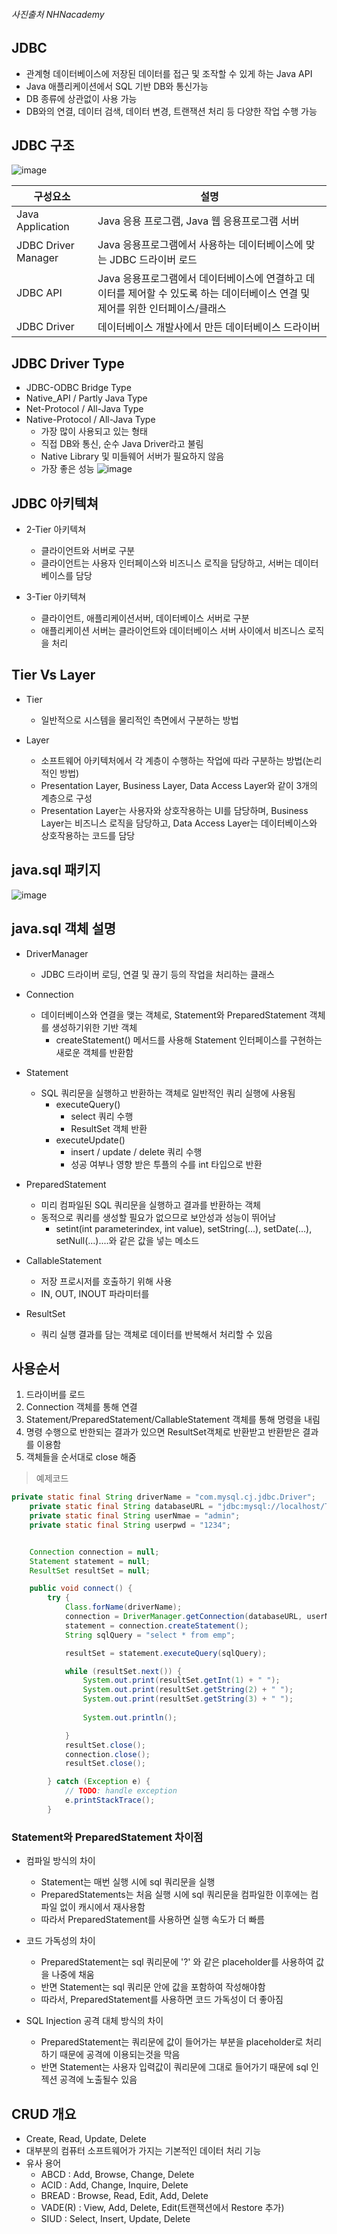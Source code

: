 ###### 사진출처 NHNacademy

## JDBC
+ 관계형 데이터베이스에 저장된 데이터를 접근 및 조작할 수 있게 하는 Java API
+ Java 애플리케이션에서 SQL 기반 DB와 통신가능
+ DB 종류에 상관없이 사용 가능
+ DB와의 연결, 데이터 검색, 데이터 변경, 트랜잭션 처리 등 다양한 작업 수행 가능

## JDBC 구조
![image](https://user-images.githubusercontent.com/94053008/235392787-790af12d-19ee-4a61-8304-5805c4e4372c.png)


| 구성요소 | 설명 |
| ---- | --- |
| Java Application | Java 응용 프로그램, Java 웹 응용프로그램 서버|
| JDBC Driver Manager | Java 응용프로그램에서 사용하는 데이터베이스에 맞는 JDBC 드라이버 로드 |
| JDBC API | Java 응용프로그램에서 데이터베이스에 연결하고 데이터를 제어할 수 있도록 하는 데이터베이스 연결 및 제어를 위한 인터페이스/클래스|
| JDBC Driver| 데이터베이스 개발사에서 만든 데이터베이스 드라이버|

## JDBC Driver Type
+ JDBC-ODBC Bridge Type
+ Native_API / Partly Java Type
+ Net-Protocol / All-Java Type
+ Native-Protocol / All-Java Type
  - 가장 많이 사용되고 있는 형태
  - 직접 DB와 통신, 순수 Java Driver라고 불림
  - Native Library 및 미들웨어 서버가 필요하지 않음
  - 가장 좋은 성능
![image](https://user-images.githubusercontent.com/94053008/235394380-850fc28c-aa59-41eb-9015-1ac5f747d01f.png)




## JDBC 아키텍쳐
+ 2-Tier 아키텍쳐
  - 클라이언트와 서버로 구분
  - 클라이언트는 사용자 인터페이스와 비즈니스 로직을 담당하고, 서버는 데이터베이스를 담당
  
+ 3-Tier 아키텍쳐
  - 클라이언트, 애플리케이션서버, 데이터베이스 서버로 구분
  - 애플리케이션 서버는 클라이언트와 데이터베이스 서버 사이에서 비즈니스 로직을 처리

## Tier Vs Layer
+ Tier
  - 일반적으로 시스템을 물리적인 측면에서 구분하는 방법

+ Layer
  - 소프트웨어 아키텍처에서 각 계층이 수행하는 작업에 따라 구분하는 방법(논리적인 방법)
  - Presentation Layer, Business Layer, Data Access Layer와 같이 3개의 계층으로 구성
  - Presentation Layer는 사용자와 상호작용하는 UI를 담당하며, Business Layer는 비즈니스 로직을 담당하고, Data Access Layer는 데이터베이스와 상호작용하는 코드를 담당
 
 
## java.sql 패키지
![image](https://user-images.githubusercontent.com/94053008/235394665-4d79054f-ecaa-46f3-b9f6-5b9c18e714d7.png)

## java.sql 객체 설명

+ DriverManager
  - JDBC 드라이버 로딩, 연결 및 끊기 등의 작업을 처리하는 클래스
 
+ Connection
   - 데이터베이스와 연결을 맺는 객체로, Statement와 PreparedStatement 객체를 생성하기위한 기반 객체
      - createStatement() 메서드를 사용해 Statement 인터페이스를 구현하는 새로운 객체를 반환함

+ Statement
  - SQL 쿼리문을 실행하고 반환하는 객체로 일반적인 쿼리 실행에 사용됨
      - executeQuery()
          + select 쿼리 수행
          + ResultSet 객체 반환
      - executeUpdate()
          + insert / update / delete 쿼리 수행
          + 성공 여부나 영향 받은 투플의 수를 int 타입으로 반환

+ PreparedStatement
  - 미리 컴파일된 SQL 쿼리문을 실행하고 결과를 반환하는 객체
  - 동적으로 쿼리를 생성할 필요가 없으므로 보안성과 성능이 뛰어남
    - setint(int parameterindex, int value), setString(...), setDate(...), setNull(...)....와 같은 값을 넣는 메소드 

+ CallableStatement
  - 저장 프로시저를 호출하기 위해 사용
  - IN, OUT, INOUT 파라미터를 

+ ResultSet
  - 쿼리 실행 결과를 담는 객체로 데이터를 반복해서 처리할 수 있음

## 사용순서
1. 드라이버를 로드
2. Connection 객체를 통해 연결
3. Statement/PreparedStatement/CallableStatement 객체를 통해 명령을 내림
4. 명령 수행으로 반한되는 결과가 있으면 ResultSet객체로 반환받고 반환받은 결과를 이용함
5. 객체들을 순서대로 close 해줌


> 예제코드
```java
private static final String driverName = "com.mysql.cj.jdbc.Driver";
    private static final String databaseURL = "jdbc:mysql://localhost/TEST";
    private static final String userNmae = "admin";
    private static final String userpwd = "1234";


    Connection connection = null;
    Statement statement = null;
    ResultSet resultSet = null;

    public void connect() {
        try {
            Class.forName(driverName);
            connection = DriverManager.getConnection(databaseURL, userNmae, userpwd);
            statement = connection.createStatement();
            String sqlQuery = "select * from emp";

            resultSet = statement.executeQuery(sqlQuery);

            while (resultSet.next()) {
                System.out.print(resultSet.getInt(1) + " ");
                System.out.print(resultSet.getString(2) + " ");
                System.out.print(resultSet.getString(3) + " ");
             
                System.out.println();

            }
            resultSet.close();
            connection.close();
            resultSet.close();

        } catch (Exception e) {
            // TODO: handle exception
            e.printStackTrace();
        }

```

### Statement와 PreparedStatement 차이점
+ 컴파일 방식의 차이
  -  Statement는 매번 실행 시에 sql 쿼리문을 실행
  -  PreparedStatements는 처음 실행 시에 sql 쿼리문을 컴파일한 이후에는 컴파일 없이 캐시에서 재사용함
  -  따라서 PreparedStatement를 사용하면 실행 속도가 더 빠름

+ 코드 가독성의 차이
  - PreparedStatement는 sql 쿼리문에 '?' 와 같은 placeholder를 사용하여 값을 나중에 채움
  - 반면 Statement는 sql 쿼리문 안에 값을 포함하여 작성해야함
  - 따라서, PreparedStatement를 사용하면 코드 가독성이 더 좋아짐

+ SQL Injection 공격 대체 방식의 차이
  - PreparedStatement는 쿼리문에 값이 들어가는 부분을 placeholder로 처리하기 때문에 공격에 이용되는것을 막음
  - 반면 Statement는 사용자 입력값이 쿼리문에 그대로 들어가기 때문에 sql 인젝션 공격에 노출될수 있음
  
## CRUD 개요
+ Create, Read, Update, Delete
+ 대부분의 컴퓨터 소프트웨어가 가지는 기본적인 데이터 처리 기능
+ 유사 용어
  - ABCD : Add, Browse, Change, Delete
  - ACID : Add, Change, Inquire, Delete
  - BREAD : Browse, Read, Edit, Add, Delete
  - VADE(R) : View, Add, Delete, Edit(트랜잭션에서 Restore 추가)
  - SIUD : Select, Insert, Update, Delete







